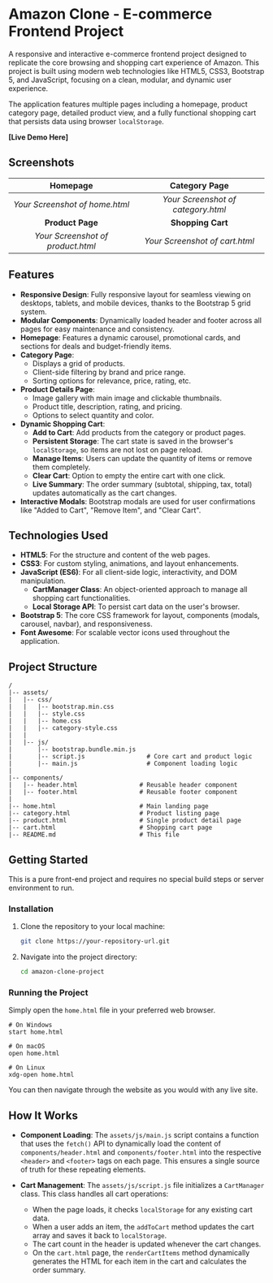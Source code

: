 # Amazon Clone - E-commerce Frontend Project

A responsive and interactive e-commerce frontend project designed to replicate the core browsing and shopping cart experience of Amazon. This project is built using modern web technologies like HTML5, CSS3, Bootstrap 5, and JavaScript, focusing on a clean, modular, and dynamic user experience.

The application features multiple pages including a homepage, product category page, detailed product view, and a fully functional shopping cart that persists data using browser `localStorage`.

[//]: # (Replace this with a link to your live demo if you deploy it)
**[Live Demo Here]**

## Screenshots

| Homepage | Category Page |
| :---: | :---: |
| *Your Screenshot of home.html* | *Your Screenshot of category.html* |
| **Product Page** | **Shopping Cart** |
| *Your Screenshot of product.html* | *Your Screenshot of cart.html* |

## Features

- **Responsive Design**: Fully responsive layout for seamless viewing on desktops, tablets, and mobile devices, thanks to the Bootstrap 5 grid system.
- **Modular Components**: Dynamically loaded header and footer across all pages for easy maintenance and consistency.
- **Homepage**: Features a dynamic carousel, promotional cards, and sections for deals and budget-friendly items.
- **Category Page**:
  - Displays a grid of products.
  - Client-side filtering by brand and price range.
  - Sorting options for relevance, price, rating, etc.
- **Product Details Page**:
  - Image gallery with main image and clickable thumbnails.
  - Product title, description, rating, and pricing.
  - Options to select quantity and color.
- **Dynamic Shopping Cart**:
  - **Add to Cart**: Add products from the category or product pages.
  - **Persistent Storage**: The cart state is saved in the browser's `localStorage`, so items are not lost on page reload.
  - **Manage Items**: Users can update the quantity of items or remove them completely.
  - **Clear Cart**: Option to empty the entire cart with one click.
  - **Live Summary**: The order summary (subtotal, shipping, tax, total) updates automatically as the cart changes.
- **Interactive Modals**: Bootstrap modals are used for user confirmations like "Added to Cart", "Remove Item", and "Clear Cart".

## Technologies Used

- **HTML5**: For the structure and content of the web pages.
- **CSS3**: For custom styling, animations, and layout enhancements.
- **JavaScript (ES6)**: For all client-side logic, interactivity, and DOM manipulation.
  - **CartManager Class**: An object-oriented approach to manage all shopping cart functionalities.
  - **Local Storage API**: To persist cart data on the user's browser.
- **Bootstrap 5**: The core CSS framework for layout, components (modals, carousel, navbar), and responsiveness.
- **Font Awesome**: For scalable vector icons used throughout the application.

## Project Structure

```
/
|-- assets/
|   |-- css/
|   |   |-- bootstrap.min.css
|   |   |-- style.css
|   |   |-- home.css
|   |   |-- category-style.css
|   |
|   |-- js/
|       |-- bootstrap.bundle.min.js
|       |-- script.js                 # Core cart and product logic
|       |-- main.js                   # Component loading logic
|
|-- components/
|   |-- header.html                 # Reusable header component
|   |-- footer.html                 # Reusable footer component
|
|-- home.html                       # Main landing page
|-- category.html                   # Product listing page
|-- product.html                    # Single product detail page
|-- cart.html                       # Shopping cart page
|-- README.md                       # This file
```

## Getting Started

This is a pure front-end project and requires no special build steps or server environment to run.

### Installation

1.  Clone the repository to your local machine:
    ```sh
    git clone https://your-repository-url.git
    ```
2.  Navigate into the project directory:
    ```sh
    cd amazon-clone-project
    ```

### Running the Project

Simply open the `home.html` file in your preferred web browser.

```
# On Windows
start home.html

# On macOS
open home.html

# On Linux
xdg-open home.html
```

You can then navigate through the website as you would with any live site.

## How It Works

- **Component Loading**: The `assets/js/main.js` script contains a function that uses the `fetch()` API to dynamically load the content of `components/header.html` and `components/footer.html` into the respective `<header>` and `<footer>` tags on each page. This ensures a single source of truth for these repeating elements.

- **Cart Management**: The `assets/js/script.js` file initializes a `CartManager` class. This class handles all cart operations:
  - When the page loads, it checks `localStorage` for any existing cart data.
  - When a user adds an item, the `addToCart` method updates the cart array and saves it back to `localStorage`.
  - The cart count in the header is updated whenever the cart changes.
  - On the `cart.html` page, the `renderCartItems` method dynamically generates the HTML for each item in the cart and calculates the order summary.
